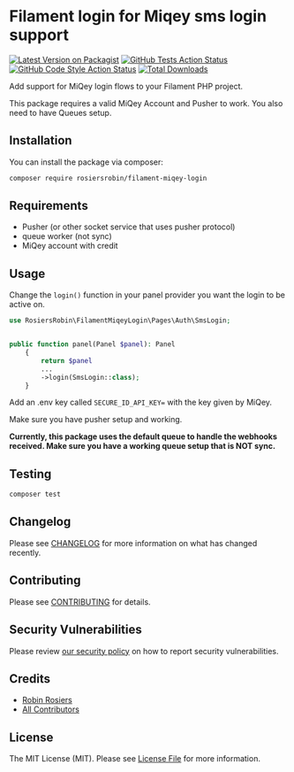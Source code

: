 # Filament login for Miqey sms login support

[![Latest Version on Packagist](https://img.shields.io/packagist/v/rosiersrobin/filament-miqey-login.svg?style=flat-square)](https://packagist.org/packages/rosiersrobin/filament-miqey-login)
[![GitHub Tests Action Status](https://img.shields.io/github/actions/workflow/status/rosiersrobin/filament-miqey-login/run-tests.yml?branch=main&label=tests&style=flat-square)](https://github.com/rosiersrobin/filament-miqey-login/actions?query=workflow%3Arun-tests+branch%3Amain)
[![GitHub Code Style Action Status](https://img.shields.io/github/actions/workflow/status/rosiersrobin/filament-miqey-login/fix-php-code-styling.yml?branch=main&label=code%20style&style=flat-square)](https://github.com/rosiersrobin/filament-miqey-login/actions?query=workflow%3A"Fix+PHP+code+styling"+branch%3Amain)
[![Total Downloads](https://img.shields.io/packagist/dt/rosiersrobin/filament-miqey-login.svg?style=flat-square)](https://packagist.org/packages/rosiersrobin/filament-miqey-login)


Add support for MiQey login flows to your Filament PHP project.

This package requires a valid MiQey Account and Pusher to work.
You also need to have Queues setup.

## Installation

You can install the package via composer:

```bash
composer require rosiersrobin/filament-miqey-login
```

## Requirements

- Pusher (or other socket service that uses pusher protocol)
- queue worker (not sync)
- MiQey account with credit

## Usage

Change the `login()` function in your panel provider you want the login to be active on.

```php
use RosiersRobin\FilamentMiqeyLogin\Pages\Auth\SmsLogin;


public function panel(Panel $panel): Panel
    {
        return $panel
        ...
        ->login(SmsLogin::class);
    }
```

Add an .env key called `SECURE_ID_API_KEY=` with the key given by MiQey.

Make sure you have pusher setup and working.

**Currently, this package uses the default queue to handle the webhooks received. Make sure you have a working queue setup that is NOT sync.**

## Testing

```bash
composer test
```

## Changelog

Please see [CHANGELOG](CHANGELOG.md) for more information on what has changed recently.

## Contributing

Please see [CONTRIBUTING](.github/CONTRIBUTING.md) for details.

## Security Vulnerabilities

Please review [our security policy](../../security/policy) on how to report security vulnerabilities.

## Credits

- [Robin Rosiers](https://github.com/RosiersRobin)
- [All Contributors](../../contributors)

## License

The MIT License (MIT). Please see [License File](LICENSE.md) for more information.
